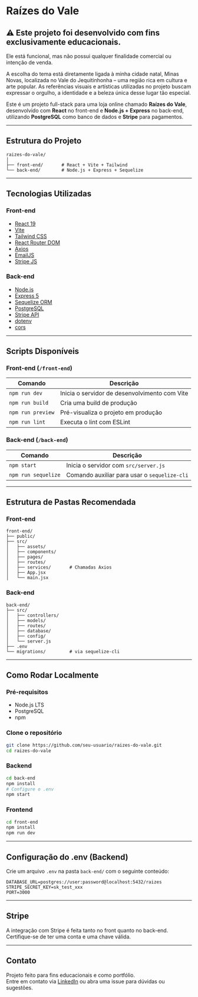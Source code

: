 
# Raízes do Vale

## ⚠️ Este projeto foi desenvolvido com fins exclusivamente educacionais.
Ele está funcional, mas não possui qualquer finalidade comercial ou intenção de venda.

A escolha do tema está diretamente ligada à minha cidade natal, Minas Novas, localizada no Vale do Jequitinhonha – uma região rica em cultura e arte popular.
As referências visuais e artísticas utilizadas no projeto buscam expressar o orgulho, a identidade e a beleza única desse lugar tão especial.

Este é um projeto full-stack para uma loja online chamado **Raízes do Vale**, desenvolvido com **React** no front-end e **Node.js + Express** no back-end, utilizando **PostgreSQL** como banco de dados e **Stripe** para pagamentos.

---

## Estrutura do Projeto

```
raizes-do-vale/
│
├── front-end/       # React + Vite + Tailwind
└── back-end/        # Node.js + Express + Sequelize
```

---

## Tecnologias Utilizadas

### Front-end

- [React 19](https://react.dev/)
- [Vite](https://vitejs.dev/)
- [Tailwind CSS](https://tailwindcss.com/)
- [React Router DOM](https://reactrouter.com/)
- [Axios](https://axios-http.com/)
- [EmailJS](https://www.emailjs.com/)
- [Stripe JS](https://stripe.com/docs/js)

### Back-end

- [Node.js](https://nodejs.org/)
- [Express 5](https://expressjs.com/)
- [Sequelize ORM](https://sequelize.org/)
- [PostgreSQL](https://www.postgresql.org/)
- [Stripe API](https://stripe.com/docs/api)
- [dotenv](https://github.com/motdotla/dotenv)
- [cors](https://github.com/expressjs/cors)

---

## Scripts Disponíveis

### Front-end (`/front-end`)

| Comando         | Descrição                         |
|-----------------|-----------------------------------|
| `npm run dev`   | Inicia o servidor de desenvolvimento com Vite |
| `npm run build` | Cria uma build de produção        |
| `npm run preview` | Pré-visualiza o projeto em produção |
| `npm run lint`  | Executa o lint com ESLint         |

### Back-end (`/back-end`)

| Comando            | Descrição                                     |
|--------------------|-----------------------------------------------|
| `npm start`        | Inicia o servidor com `src/server.js`         |
| `npm run sequelize`| Comando auxiliar para usar o `sequelize-cli`  |

---

## Estrutura de Pastas Recomendada

### Front-end

```
front-end/
├── public/
├── src/
│   ├── assets/
│   ├── components/
│   ├── pages/
│   ├── routes/
│   ├── services/       # Chamadas Axios
│   ├── App.jsx
│   └── main.jsx
```

### Back-end

```
back-end/
├── src/
│   ├── controllers/
│   ├── models/
│   ├── routes/
│   ├── database/
│   ├── config/
│   └── server.js
├── .env
└── migrations/         # via sequelize-cli
```

---

## Como Rodar Localmente

### Pré-requisitos

- Node.js LTS
- PostgreSQL
- npm

### Clone o repositório

```bash
git clone https://github.com/seu-usuario/raizes-do-vale.git
cd raizes-do-vale
```

### Backend

```bash
cd back-end
npm install
# Configure o .env
npm start
```

### Frontend

```bash
cd front-end
npm install
npm run dev
```

---

## Configuração do .env (Backend)

Crie um arquivo `.env` na pasta `back-end/` com o seguinte conteúdo:

```env
DATABASE_URL=postgres://user:password@localhost:5432/raizes
STRIPE_SECRET_KEY=sk_test_xxx
PORT=3000
```

---

## Stripe

A integração com Stripe é feita tanto no front quanto no back-end. Certifique-se de ter uma conta e uma chave válida.

---

## Contato

Projeto feito para fins educacionais e como portfólio.  
Entre em contato via [LinkedIn](https://www.linkedin.com) ou abra uma issue para dúvidas ou sugestões.

